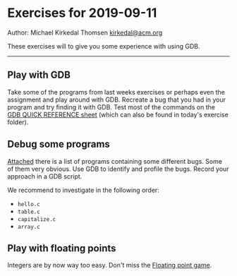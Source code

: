 # Exercises for 2019-09-11

Author: Michael Kirkedal Thomsen <kirkedal@acm.org>

These exercises will to give you some experience with using GDB.

---

## Play with GDB

Take some of the programs from last weeks exercises or perhaps even
the assignment and play around with GDB. Recreate a bug that you had
in your program and try finding it with GDB.  Test most of the
commands on the [GDB QUICK REFERENCE
sheet](https://sourceware.org/gdb/current/onlinedocs/refcard.pdf.gz)
(which can also be found in today's exercise folder).

## Debug some programs

[Attached](exercise_code/) there is a list of programs containing some
different bugs. Some of them very obvious. Use GDB to identify and
profile the bugs. Record your approach in a GDB script.

We recommend to investigate in the following order:

* `hello.c`
* `table.c`
* `capitalize.c`
* `array.c`

## Play with floating points

Integers are by now way too easy. Don't miss the [Floating point
game](https://games.onlineta.org/floating-point.html).
